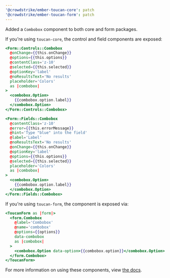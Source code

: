 ```yaml
---
'@crowdstrike/ember-toucan-core': patch
'@crowdstrike/ember-toucan-form': patch
---
```


Added a `Combobox` component to both core and form packages.

If you're using `toucan-core`, the control and field components are exposed:

```hbs
<Form::Controls::Combobox
  @onChange={{this.onChange}}
  @options={{this.options}}
  @contentClass='z-10'
  @selected={{this.selected}}
  @optionKey='label'
  @noResultsText='No results'
  placeholder='Colors'
  as |combobox|
>
  <combobox.Option>
    {{combobox.option.label}}
  </combobox.Option>
</Form::Controls::Combobox>

<Form::Fields::Combobox
  @contentClass='z-10'
  @error={{this.errorMessage}}
  @hint='Type "blue" into the field'
  @label='Label'
  @noResultsText='No results'
  @onChange={{this.onChange}}
  @optionKey='label'
  @options={{this.options}}
  @selected={{this.selected}}
  placeholder='Colors'
  as |combobox|
>
  <combobox.Option>
    {{combobox.option.label}}
  </combobox.Option>
</Form::Fields::Combobox>
```

If you're using `toucan-form`, the component is exposed via:

```hbs
<ToucanForm as |form|>
  <form.Combobox
    @label='Combobox'
    @name='combobox'
    @options={{options}}
    data-combobox
    as |combobox|
  >
    <combobox.Option data-option>{{combobox.option}}</combobox.Option>
  </form.Combobox>
</ToucanForm>
```

For more information on using these components, view [the docs](https://ember-toucan-core.pages.dev/docs/components/combobox).
